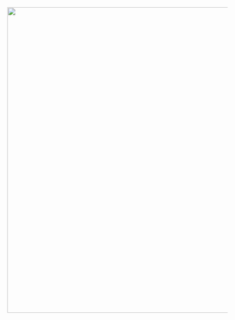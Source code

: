 <div id="header" align="center">
  <img src="https://media1.giphy.com/media/v1.Y2lkPTc5MGI3NjExcmJuMDBnOHdsOHJ2MTh4dWMwMjNmMm4yempkbXltdnRnMzFuNzJxcCZlcD12MV9pbnRlcm5hbF9naWZfYnlfaWQmY3Q9Zw/qgQUggAC3Pfv687qPC/giphy.gif
" width="700"/>
</div>
<!--
# Hi there, I'm SBR90! 👋

Welcome to my GitHub profile! I'm a passionate developer who loves exploring new technologies and building innovative solutions. Here's a bit more about me:

## About Me

- 🔭 I’m currently working on various open-source projects.
- 🌱 I’m currently learning advanced algorithms and data structures.
- 💬 Ask me about web development, Python, and machine learning.
- 📫 How to reach me: [sbr90@example.com](mailto:sbr90@example.com)
- 😄 Pronouns: They/Them
- ⚡ Fun fact: I'm an avid chess player and enjoy solving puzzles in my free time.

## My Skills

- **Languages:** Python, JavaScript, C++
- **Frameworks:** React, Vue.js, Django
- **Tools & Technologies:** Git, Docker, Kubernetes, AWS
- **Databases:** MySQL, PostgreSQL, MongoDB

## GitHub Stats

![SBR90's GitHub stats](https://github-readme-stats.vercel.app/api?username=SBR90&show_icons=true&theme=radical)

## Top Languages

![Top Languages](https://github-readme-stats.vercel.app/api/top-langs/?username=SBR90&layout=compact&theme=radical)

## Projects

Here are some of the projects I've been working on:

- [**Project 1**](https://github.com/SBR90/project1): A web application that does amazing things.
- [**Project 2**](https://github.com/SBR90/project2): A machine learning project that predicts outcomes.
- [**Project 3**](https://github.com/SBR90/project3): A tool for automating tasks.

Feel free to check out my repositories and contribute if you find something interesting!

## Connect with Me

[![LinkedIn](https://img.shields.io/badge/-LinkedIn-blue?style=flat&logo=LinkedIn&logoColor=white)](https://www.linkedin.com/in/sbr90/)
[![Twitter](https://img.shields.io/badge/-Twitter-1DA1F2?style=flat&logo=Twitter&logoColor=white)](https://twitter.com/sbr90)
[![Personal Website](https://img.shields.io/badge/-Website-000000?style=flat&logo=About.me&logoColor=white)](https://www.sbr90.com)

Thanks for visiting my profile! Have a great day! 😊

-->
